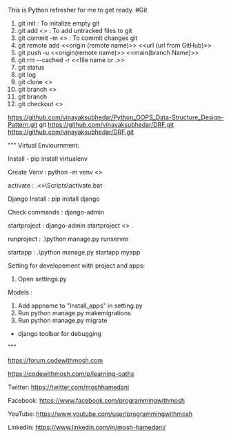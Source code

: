 


This is Python refresher for me to get ready.
#Git
1. git init : To initalize empty git
2. git add <<file Name>> : To add untracked files to git
3. git commit -m <<Commit Message>> : To commit changes git 
4. git remote add <<origin (remote name)>> <<url (url from GitHub)>>
5. git push -u <<origin(remote name)>> <<main(branch Name)>>
6. git rm --cached -r <<file name or .>>
7. git status
8. git log
9. git clone <<url>>
10. git branch <<branch name>>
11. git branch
12. git checkout <<branchname>>


https://github.com/vinayaksubhedar/Python_OOPS_Data-Structure_Design-Pattern.git
git https://github.com/vinayaksubhedar/DRF.git
https://github.com/vinayaksubhedar/DRF.git

"""
Virtual Enviournment:

Install - pip install virtualenv

Create Venv : python -m venv <<virtual env folder name>>

activate : .\<<virtual env folder name>>\Scripts\activate.bat

Django
Install : pip install django

Check commands : django-admin

startproject : django-admin startproject <<project name>> .

runproject : .\python manage.py runserver

startapp : .\python manage.py startapp myapp


Setting for developement with project and apps:
1. Open settings.py


Models : 
1. Add appname to "Install_apps" in setting.py
2. Run python manage.py makemigrations
3. Run python manage.py migrate

- django toolbar for debugging

"""


https://forum.codewithmosh.com

https://codewithmosh.com/p/learning-paths

Twitter: https://twitter.com/moshhamedani

Facebook: https://www.facebook.com/programmingwithmosh

YouTube: https://www.youtube.com/user/programmingwithmosh

LinkedIn: https://www.linkedin.com/in/mosh-hamedani/

